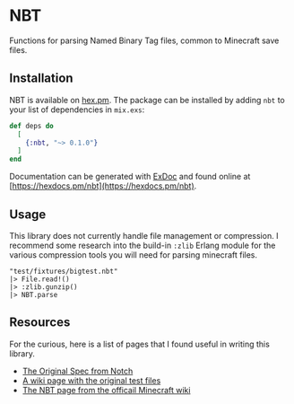 # NBT

Functions for parsing Named Binary Tag files, common to Minecraft save files.

## Installation

NBT is available on [hex.pm](https://hex.pm/packages/nbt). The package can be installed
by adding `nbt` to your list of dependencies in `mix.exs`:

```elixir
def deps do
  [
    {:nbt, "~> 0.1.0"}
  ]
end
```

Documentation can be generated with [ExDoc](https://github.com/elixir-lang/ex_doc)
and found online at [https://hexdocs.pm/nbt](https://hexdocs.pm/nbt).

## Usage

This library does not currently handle file management or compression. I
recommend some research into the build-in `:zlib` Erlang module for the various
compression tools you will need for parsing minecraft files.

```
"test/fixtures/bigtest.nbt"
|> File.read!()
|> :zlib.gunzip()
|> NBT.parse
```

## Resources

For the curious, here is a list of pages that I found useful in writing this
library.

* [The Original Spec from Notch](http://web.archive.org/web/20110723210920/http://www.minecraft.net/docs/NBT.txt)
* [A wiki page with the original test files](http://wiki.vg/NBT)
* [The NBT page from the officail Minecraft wiki](https://minecraft.gamepedia.com/NBT_format)

